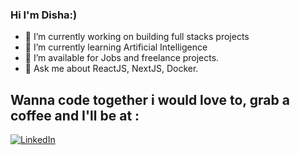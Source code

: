 ### Hi I'm Disha:)
- 🔭 I’m currently working on building full stacks projects
- 🌱 I’m currently learning Artificial Intelligence
- 🤝 I’m available for Jobs and freelance projects.
- 💬 Ask me about ReactJS, NextJS, Docker.

## Wanna code together i would love to, grab a coffee and I'll be at :
[![LinkedIn](https://img.shields.io/badge/LinkedIn-%230077B5.svg?logo=linkedin&logoColor=white)](https://linkedin.com/in/www.linkedin.com/in/disha-faujdar-df1102) 

<!-- Proudly created with GPRM ( https://gprm.itsvg.in ) -->

